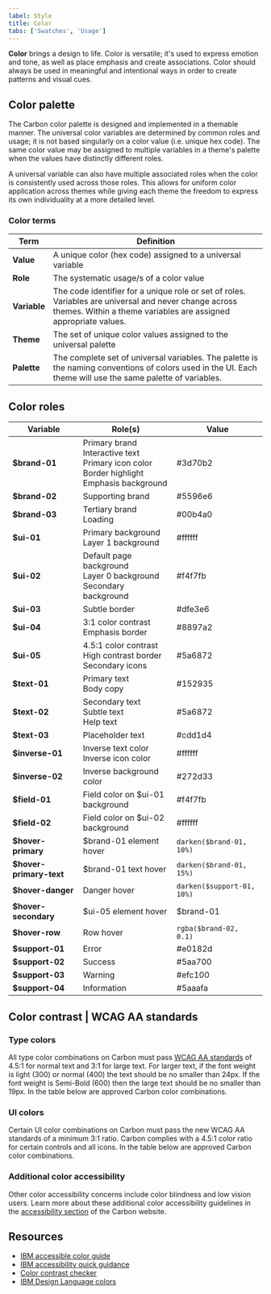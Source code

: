 ```yaml
---
label: Style
title: Color
tabs: ['Swatches', 'Usage']
---
```


<page-intro>**Color** brings a design to life. Color is versatile; it's used to express emotion and tone, as well as place emphasis and create associations. Color should always be used in meaningful and intentional ways in order to create patterns and visual cues.</page-intro>

## Color palette

The Carbon color palette is designed and implemented in a themable manner. The universal color variables are determined by common roles and usage; it is not based singularly on a color value (i.e. unique hex code). The same color value may be assigned to multiple variables in a theme's palette when the values have distinctly different roles.

A universal variable can also have multiple associated roles when the color is consistently used across those roles. This allows for uniform color application across themes while giving each theme the freedom to express its own individuality at a more detailed level.

### Color terms

| Term         | Definition                                                                                                                                                               |
| ------------ | ------------------------------------------------------------------------------------------------------------------------------------------------------------------------ |
| **Value**    | A unique color (hex code) assigned to a universal variable                                                                                                               |
| **Role**     | The systematic usage/s of a color value                                                                                                                                  |
| **Variable** | The code identifier for a unique role or set of roles. Variables are universal and never change across themes. Within a theme variables are assigned appropriate values. |
| **Theme**    | The set of unique color values assigned to the universal palette                                                                                                         |
| **Palette**  | The complete set of universal variables. The palette is the naming conventions of colors used in the UI. Each theme will use the same palette of variables.              |

## Color roles

| Variable       | Role(s)                                                                                                            | Value   |
| -------------- | ------------------------------------------------------------------------------------------------------------------ | ------- |
| **$brand-01**   | Primary brand <br /> Interactive text <br /> Primary icon color <br /> Border highlight <br /> Emphasis background | #3d70b2 |
| **$brand-02**   | Supporting brand                                                                                                   | #5596e6 |
| **$brand-03**   | Tertiary brand <br /> Loading                                                                                      | #00b4a0 |
| **$ui-01**      | Primary background <br /> Layer 1 background                                                                       | #ffffff |
| **$ui-02**      | Default page background <br /> Layer 0 background <br /> Secondary background                                      | #f4f7fb |
| **$ui-03**      | Subtle border                                                                                                      | #dfe3e6 |
| **$ui-04**      | 3:1 color contrast <br /> Emphasis border                                                                          | #8897a2 |
| **$ui-05**      | 4.5:1 color contrast <br /> High contrast border <br /> Secondary icons                                            | #5a6872 |
| **$text-01**    | Primary text <br /> Body copy                                                                                      | #152935 |
| **$text-02**    | Secondary text <br /> Subtle text <br /> Help text                                                                 | #5a6872 |
| **$text-03**    | Placeholder text                                                                                                   | #cdd1d4 |
| **$inverse-01** | Inverse text color <br /> Inverse icon color                                                                       | #ffffff |
| **$inverse-02** | Inverse background color                                                                                           | #272d33 |
| **$field-01**   | Field color on $ui-01 background                                                                                   | #f4f7fb |
| **$field-02**   | Field color on $ui-02 background                                                                                   | #ffffff |
| **$hover-primary** | $brand-01 element hover                                                                       | `darken($brand-01, 10%)` |
| **$hover-primary-text** | $brand-01 text hover                                                                     | `darken($brand-01, 15%)` |
| **$hover-danger** | Danger hover                                                                                 | `darken($support-01, 10%)` |
| **$hover-secondary** | $ui-05 element hover                                                                                        | $brand-01|
| **$hover-row** | Row hover                                                                                           | `rgba($brand-02, 0.1)` |
| **$support-01** | Error                                                                                                              | #e0182d |
| **$support-02** | Success                                                                                                            | #5aa700 |
| **$support-03** | Warning                                                                                                            | #efc100 |
| **$support-04** | Information                                                                                                        | #5aaafa |

## Color contrast | WCAG AA standards

### Type colors

All type color combinations on Carbon must pass <a href="https://www.w3.org/TR/UNDERSTANDING-WCAG20/visual-audio-contrast-contrast.html" target=blank>WCAG AA standards</a> of 4.5:1 for normal text and 3:1 for large text. For larger text, if the font weight is light (300) or normal (400) the text should be no smaller than 24px. If the font weight is Semi-Bold (600) then the large text should be no smaller than 19px. In the table below are approved Carbon color combinations.

<div data-insert-component="ColorContrast"></div>

### UI colors

Certain UI color combinations on Carbon must pass the new WCAG AA standards of a minimum 3:1 ratio. Carbon complies with a 4.5:1 color ratio for certain controls and all icons. In the table below are approved Carbon color combinations.

<div data-insert-component="UIColorContrast"></div>

### Additional color accessibility

Other color accessibility concerns include color blindness and low vision users. Learn more about these additional color accessibility guidelines in the [accessibility section](http://carbondesignsystem.com/guidelines/accessibility/color) of the Carbon website.

## Resources

* <a href="https://www.w3.org/TR/UNDERSTANDING-WCAG20/visual-audio-contrast-contrast.html" target=blank>IBM accessible color guide</a>
* <a href="https://w3.ibm.com/able/devtest/quick/" target=blank>IBM accessibility quick guidance</a>
* <a href="https://marijohannessen.github.io/color-contrast-checker/" target=blank>Color contrast checker</a>
* <a href="https://www.ibm.com/design/language/resources/color-library" target=blank>IBM Design Language colors</a>
